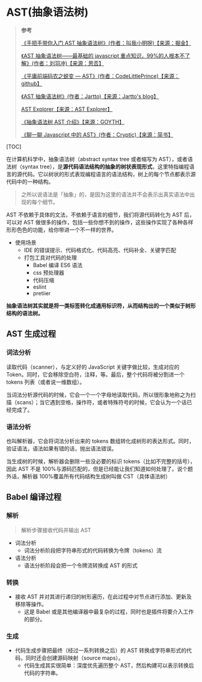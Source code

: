 <!--
 * @Author: yaohebin
 * @Date: 2021-02-19 11:43:03
 * @LastEditTime: 2022-07-08 16:41:30
 * @LastEditors: yaohebin
 * @Description: AST(抽象语法树)
-->

# AST(抽象语法树)

> **参考**
>
> [《手把手带你入门 AST 抽象语法树》(作者：叫我小明呀)【来源：掘金】](https://juejin.cn/post/6844904035271573511)
>
> [《AST 抽象语法树——最基础的 javascript 重点知识，99%的人根本不了解》(作者：刘羽冲)【来源：思否】](https://segmentfault.com/a/1190000016231512)
>
> [《平庸前端码农之蜕变 — AST》(作者：CodeLittlePrince)【来源：github】](https://github.com/CodeLittlePrince/blog/issues/19)
>
> [《AST 抽象语法树》(作者：Jartto)【来源：Jartto's blog】](http://jartto.wang/2018/11/17/about-ast/)
>
> [AST Explorer【来源：AST Explorer】](https://astexplorer.net/)
>
> [《抽象语法树 AST 介绍》【来源：GOYTH】](http://www.goyth.com/2018/12/23/AST/)
>
> [《聊一聊 Javascript 中的 AST》(作者：Cryptic)【来源：简书】](https://www.jianshu.com/p/32db2f258986)

[TOC]

在计算机科学中，抽象语法树（abstract syntax tree 或者缩写为 AST），或者语法树（syntax tree），是**源代码语法结构的抽象的树状表现形式**，这里特指编程语言的源代码。它以树状的形式表现编程语言的语法结构，树上的每个节点都表示源代码中的一种结构。

> 之所以说语法是「抽象」的，是因为这里的语法并不会表示出真实语法中出现的每个细节。

AST 不依赖于具体的文法，不依赖于语言的细节，我们将源代码转化为 AST 后，可以对 AST 做很多的操作，包括一些你想不到的操作，这些操作实现了各种各样形形色色的功能，给你带进一个不一样的世界。

- 使用场景
  - IDE 的错误提示、代码格式化、代码高亮、代码补全、关键字匹配
  - 打包工具对代码的处理
    - Babel 编译 ES6 语法
    - css 预处理器
    - 代码压缩
    - eslint
    - pretiier

**抽象语法树其实就是将一类标签转化成通用标识符，从而结构出的一个类似于树形结构的语法树。**

## AST 生成过程

### 词法分析

读取代码（scanner），与定义好的 JavaScript 关键字做比较，生成对应的 Token。同时，它会移除空白符，注释，等。最后，整个代码将被分割进一个 tokens 列表（或者说一维数组）。

当词法分析源代码的时候，它会一个一个字母地读取代码，所以很形象地称之为扫描（scans）；当它遇到空格，操作符，或者特殊符号的时候，它会认为一个话已经完成了。

### 语法分析

也叫解析器，它会将词法分析出来的 tokens 数组转化成树形的表达形式。同时，验证语法，语法如果有错的话，抛出语法错误。

当生成树的时候，解析器会删除一些没必要的标识 tokens（比如不完整的括号），因此 AST 不是 100%与源码匹配的，但是已经能让我们知道如何处理了。说个题外话，解析器 100%覆盖所有代码结构生成树叫做 CST（具体语法树）

## Babel 编译过程

### 解析

> 解析步骤接收代码并输出 AST

- 词法分析
  - 词法分析阶段把字符串形式的代码转换为令牌（tokens）流
- 语法分析
  - 语法分析阶段会把一个令牌流转换成 AST 的形式

### 转换

- 接收 AST 并对其进行递归的树形遍历，在此过程中对节点进行添加、更新及移除等操作。
  - 这是 Babel 或是其他编译器中最复杂的过程，同时也是插件将要介入工作的部分。

### 生成

- 代码生成步骤把最终（经过一系列转换之后）的 AST 转换成字符串形式的代码，同时还会创建源码映射（source maps）。
  - 代码生成其实很简单：深度优先遍历整个 AST，然后构建可以表示转换后代码的字符串。
